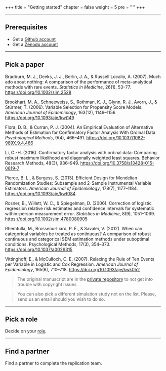 +++
title = "Getting started"
chapter = false
weight = 5
pre = "<b> </b>"
+++

___

## Prerequisites

* Get a [Github account](https://github.com/join)
* Get a [Zenodo account](https://zenodo.org/signup/)


<!-- Please note that it's very important to us that we maintain a positive and supportive environment for everyone who wants to participate. 
When you join us we ask that you follow our [code of conduct](#coc) in all interactions both on and offline.
-->

<!-- Add link to code of conduct-->
___

## Pick a paper 


Bradburn, M. J., Deeks, J. J., Berlin, J. A., & Russell Localio, A. (2007). Much ado about nothing: A comparison of the performance of meta-analytical methods with rare events. *Statistics in Medicine*, 26(1), 53–77. https://doi.org/10.1002/sim.2528

Brookhart, M. A., Schneeweiss, S., Rothman, K. J., Glynn, R. J., Avorn, J., & Stürmer, T. (2006). Variable Selection for Propensity Score Models. *American Journal of Epidemiology*, 163(12), 1149–1156. https://doi.org/10.1093/aje/kwj149

Flora, D. B., & Curran, P. J. (2004). An Empirical Evaluation of Alternative Methods of Estimation for Confirmatory Factor Analysis With Ordinal Data. *Psychological Methods*, 9(4), 466–491. https://doi.org/10.1037/1082-989X.9.4.466

Li, C.-H. (2016). Confirmatory factor analysis with ordinal data: Comparing robust maximum likelihood and diagonally weighted least squares. Behavior Research Methods, 48(3), 936–949. https://doi.org/10.3758/s13428-015-0619-7

Pierce, B. L., & Burgess, S. (2013). Efficient Design for Mendelian Randomization Studies: Subsample and 2-Sample Instrumental Variable Estimators. *American Journal of Epidemiology*, 178(7), 1177–1184. https://doi.org/10.1093/aje/kwt084

Rosner, B., Willett, W. C., & Spiegelman, D. (2006). Correction of logistic regression relative risk estimates and confidence intervals for systematic within-person measurement error. *Statistics in Medicine*, 8(9), 1051–1069. https://doi.org/10.1002/sim.4780080905

Rhemtulla, M., Brosseau-Liard, P. É., & Savalei, V. (2012). When can categorical variables be treated as continuous? A comparison of robust continuous and categorical SEM estimation methods under suboptimal conditions. Psychological Methods, 17(3), 354–373. https://doi.org/10.1037/a0029315

Vittinghoff, E., & McCulloch, C. E. (2007). Relaxing the Rule of Ten Events per Variable in Logistic and Cox Regression. *American Journal of Epidemiology*, 165(6), 710–718. https://doi.org/10.1093/aje/kwk052

> The original manuscript are in the [private repository](https://github.com/replisims/private) to not get into trouble with copyright issues.

> You can also pick a different simulation study not on the list. Please, send us an email should you wish to do so.
___

## Pick a role
Decide on your [role](/getting-started/roles).
___

## Find a partner
Find a partner to complete the replication team.

